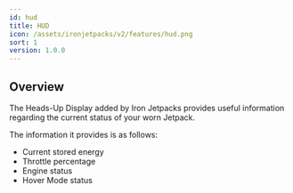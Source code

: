 ```yaml
---
id: hud
title: HUD
icon: /assets/ironjetpacks/v2/features/hud.png
sort: 1
version: 1.0.0
---
```


## Overview

The Heads-Up Display added by Iron Jetpacks provides useful information regarding the current status of your worn Jetpack.

The information it provides is as follows:

- Current stored energy
- Throttle percentage
- Engine status
- Hover Mode status
